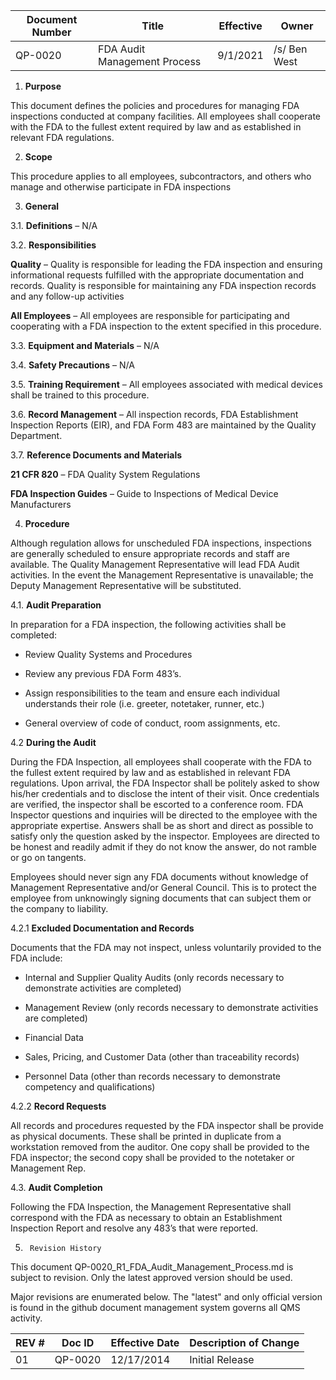 Document Number|Title|Effective|Owner
---------------|-------------------------------------|----|-----
QP-0020|FDA Audit Management Process|9/1/2021|/s/ Ben West

1.  **Purpose**

 This document defines the policies and procedures for managing FDA
 inspections conducted at company facilities. All employees shall
 cooperate with the FDA to the fullest extent required by law and as
 established in relevant FDA regulations.

2.  **Scope**

 This procedure applies to all employees, subcontractors, and others
 who manage and otherwise participate in FDA inspections

3.  **General**

3.1.  **Definitions** – N/A

3.2.  **Responsibilities**

 **Quality** – Quality is responsible for leading the FDA inspection
 and ensuring informational requests fulfilled with the appropriate
 documentation and records. Quality is responsible for maintaining any
 FDA inspection records and any follow-up activities

 **All Employees** – All employees are responsible for participating
 and cooperating with a FDA inspection to the extent specified in this
 procedure.

3.3.  **Equipment and Materials** – N/A

3.4.  **Safety Precautions** – N/A

3.5.  **Training Requirement** – All employees associated with medical
     devices shall be trained to this procedure.

3.6.  **Record Management** – All inspection records, FDA Establishment
     Inspection Reports (EIR), and FDA Form 483 are maintained by the
     Quality Department.

3.7.  **Reference Documents and Materials**

 **21 CFR 820** – FDA Quality System Regulations

 **FDA Inspection Guides** – Guide to Inspections of Medical Device
 Manufacturers

4.  **Procedure**

 Although regulation allows for unscheduled FDA inspections,
 inspections are generally scheduled to ensure appropriate records and
 staff are available. The Quality Management Representative will lead
 FDA Audit activities. In the event the Management Representative is
 unavailable; the Deputy Management Representative will be substituted.

4.1.  **Audit Preparation**

 In preparation for a FDA inspection, the following activities shall be
 completed:

-   Review Quality Systems and Procedures

-   Review any previous FDA Form 483’s.

-   Assign responsibilities to the team and ensure each individual
     understands their role (i.e. greeter, notetaker, runner, etc.)

-   General overview of code of conduct, room assignments, etc.

4.2  **During the Audit**

 During the FDA Inspection, all employees shall cooperate with the FDA
 to the fullest extent required by law and as established in relevant
 FDA regulations. Upon arrival, the FDA Inspector shall be politely
 asked to show his/her credentials and to disclose the intent of their
 visit. Once credentials are verified, the inspector shall be escorted
 to a conference room. FDA Inspector questions and inquiries will be
 directed to the employee with the appropriate expertise. Answers shall
 be as short and direct as possible to satisfy only the question asked
 by the inspector. Employees are directed to be honest and readily
 admit if they do not know the answer, do not ramble or go on tangents.

 Employees should never sign any FDA documents without knowledge of
 Management Representative and/or General Council. This is to protect
 the employee from unknowingly signing documents that can subject them
 or the company to liability.

4.2.1  **Excluded Documentation and Records**

 Documents that the FDA may not inspect, unless voluntarily provided to
 the FDA include:

-   Internal and Supplier Quality Audits (only records necessary to
     demonstrate activities are completed)

-   Management Review (only records necessary to demonstrate activities
     are completed)

-   Financial Data

-   Sales, Pricing, and Customer Data (other than traceability records)

-   Personnel Data (other than records necessary to demonstrate
     competency and qualifications)

4.2.2  **Record Requests**

 All records and procedures requested by the FDA inspector shall be
 provide as physical documents. These shall be printed in duplicate
 from a workstation removed from the auditor. One copy shall be
 provided to the FDA inspector; the second copy shall be provided to
 the notetaker or Management Rep.

4.3.  **Audit Completion**

 Following the FDA Inspection, the Management Representative shall
 correspond with the FDA as necessary to obtain an Establishment
 Inspection Report and resolve any 483’s that were reported.

5.      Revision History

This document  QP-0020_R1_FDA_Audit_Management_Process.md
is subject to revision. Only the latest approved version should be used.

Major revisions are enumerated below.
The "latest" and only official version is found in the github document management system governs all QMS activity.

REV #|Doc ID|Effective Date|Description of Change
-----|------|--------------|---------------------
01   | QP-0020|12/17/2014|Initial Release
